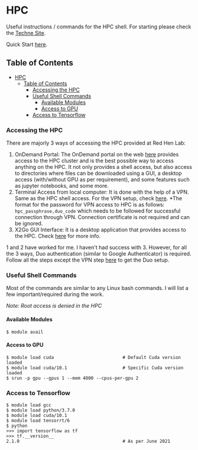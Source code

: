# HPC

Useful instructions / commands for the HPC shell. For starting please check the [Techne Site](https://sites.google.com/case.edu/techne-public-site/cwru-hpc-orientation). 

Quick Start [here](https://sites.google.com/a/case.edu/hpcc/hpc-cluster/quick-start).

## Table of Contents
- [HPC](#hpc)
  - [Table of Contents](#table-of-contents)
    - [Accessing the HPC](#accessing-the-hpc)
    - [Useful Shell Commands](#useful-shell-commands)
      - [Available Modules](#available-modules)
      - [Access to GPU](#access-to-gpu)
    - [Access to Tensorflow](#access-to-tensorflow)

### Accessing the HPC

There are majorly 3 ways of accessing the HPC provided at Red Hen Lab:

1. OnDemand Portal: The OnDemand portal on the web [here](https://ondemand.case.edu/) provides access to the HPC cluster and is the best possible way to access anything on the HPC. It not only provides a shell access, but also access to directories where files can be downloaded using a GUI, a desktop access (with/without GPU as per requirement), and some features such as jupyter notebooks, and some more.
2. Terminal Access from local computer: It is done with the help of a VPN. Same as the HPC shell access. For the VPN setup, check [here](https://sites.google.com/case.edu/techne-public-site/cwru-hpc-orientation/access-cwru-hpc-via-vpn). *The format for the password for VPN access to HPC is as follows: ```hpc_passphrase,duo_code``` which needs to be followed for successful connection through VPN. Connection certificate is not required and can be ignored.
3. X2Go GUI Interface: It is a desktop application that provides access to the HPC. Check [here](https://sites.google.com/a/case.edu/hpcc/hpc-cluster/hpc-visual-access/x2go) for more info.

1 and 2 have worked for me. I haven't had success with 3. However, for all the 3 ways, Duo authentication (similar to Google Authenticator) is required. Follow all the steps except the VPN step [here](https://sites.google.com/case.edu/techne-public-site/cwru-hpc-orientation/access-cwru-hpc-via-vpn) to get the Duo setup.

### Useful Shell Commands

Most of the commands are similar to any Linux bash commands. I will list a few important/required during the work.

_Note: Root access is denied in the HPC_

#### Available Modules
```
$ module avail
```

#### Access to GPU
```
$ module load cuda                          # Default Cuda version loaded
$ module load cuda/10.1                     # Specific Cuda version loaded
$ srun -p gpu --gpus 1 --mem 4000 --cpus-per-gpu 2
```

### Access to Tensorflow
```
$ module load gcc
$ module load python/3.7.0
$ module load cuda/10.1
$ module load tensorrt/6
$ python
>>> import tensorflow as tf
>>> tf.__version__
2.1.0                                       # As per June 2021
```